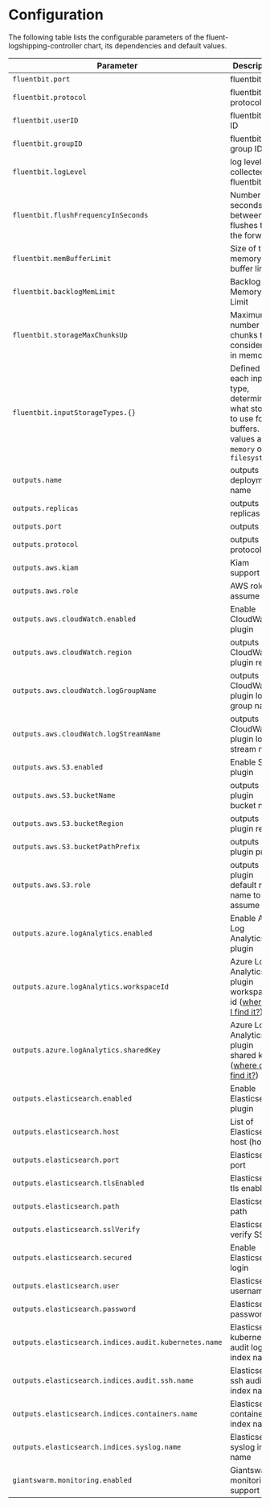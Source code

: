 # Configuration

The following table lists the configurable parameters of the fluent-logshipping-controller chart, its dependencies and default values.

| Parameter                                             | Description                                                                       | Default           |
| ----------------------------------------------------- | --------------------------------------------------------------------------------- | ----------------- |
| `fluentbit.port`                                      | fluentbit port                                                                    | `5170`            |
| `fluentbit.protocol`                                  | fluentbit protocol                                                                | `TCP`             |
| `fluentbit.userID`                                    | fluentbit user ID                                                                 | `1000`            |
| `fluentbit.groupID`                                   | fluentbit group ID                                                                | `1000`            |
| `fluentbit.logLevel`                                  | log level collected by fluentbit                                                  | `info`            |
| `fluentbit.flushFrequencyInSeconds`                   | Number of seconds between flushes to the forwards                                 | `5`               |
| `fluentbit.memBufferLimit`                            | Size of the memory buffer limit                                                   | `10MB`            |
| `fluentbit.backlogMemLimit`                           | Backlog Memory Limit                                                              | `50M`             |
| `fluentbit.storageMaxChunksUp`                        | Maximum number of chunks to consider `up` in memory                               | `128`             |
| `fluentbit.inputStorageTypes.{}`                      | Defined for each input type, determines what storage to use for buffers. Valid values are `memory` or `filesystem` | `memory` |
| `outputs.name`                                        | outputs deployment name                                                           | `outputs`         |
| `outputs.replicas`                                    | outputs replicas                                                                  | `2`               |
| `outputs.port`                                        | outputs port                                                                      | `24224`           |
| `outputs.protocol`                                    | outputs protocol                                                                  | `TCP`             |
| `outputs.aws.kiam`                                    | Kiam support                                                                      | `false`           |
| `outputs.aws.role`                                    | AWS role to assume                                                                | `""`              |
| `outputs.aws.cloudWatch.enabled`                      | Enable CloudWatch plugin                                                          | `false`           |
| `outputs.aws.cloudWatch.region`                       | outputs CloudWatch plugin region                                                  | `eu-central-1`    |
| `outputs.aws.cloudWatch.logGroupName`                 | outputs CloudWatch plugin log group name                                          | `my-cluster`      |
| `outputs.aws.cloudWatch.logStreamName`                | outputs CloudWatch plugin log stream name                                         | `example-stream`  |
| `outputs.aws.S3.enabled`                              | Enable S3 plugin                                                                  | `false`           |
| `outputs.aws.S3.bucketName`                           | outputs S3 plugin bucket name                                                     | `my-cluster-logs` |
| `outputs.aws.S3.bucketRegion`                         | outputs S3 plugin region                                                          | `eu-central-1`    |
| `outputs.aws.S3.bucketPathPrefix`                     | outputs S3 plugin prefix                                                          | `gs-`             |
| `outputs.aws.S3.role`                                 | outputs S3 plugin default role name to assume                                     | `""`              |
| `outputs.azure.logAnalytics.enabled`                  | Enable Azure Log Analytics plugin                                                 | `false`           |
| `outputs.azure.logAnalytics.workspaceId`              | Azure Log Analytics plugin workspace id ([where do I find it?](Azure.md))         | ``                |
| `outputs.azure.logAnalytics.sharedKey`                | Azure Log Analytics plugin shared key ([where do I find it?](Azure.md))           | ``                |
| `outputs.elasticsearch.enabled`                       | Enable Elasticsearch plugin                                                       | `false`           |
| `outputs.elasticsearch.host`                          | List of Elasticsearch host (host1)                                                | ``                |
| `outputs.elasticsearch.port`                          | Elasticsearch port                                                                | `9200`            |
| `outputs.elasticsearch.tlsEnabled`                    | Elasticsearch tls enabled                                                         | `true`            |
| `outputs.elasticsearch.path`                          | Elasticsearch path                                                                | `/`               |
| `outputs.elasticsearch.sslVerify`                     | Elasticsearch verify SSL                                                          | `true`            |
| `outputs.elasticsearch.secured`                       | Enable Elasticsearch login                                                        | `false`           |
| `outputs.elasticsearch.user`                          | Elasticsearch username                                                            | ``                |
| `outputs.elasticsearch.password`                      | Elasticsearch password                                                            | ``                |
| `outputs.elasticsearch.indices.audit.kubernetes.name` | Elasticsearch kubernetes audit log index name                                     | `audit-kubernetes`|
| `outputs.elasticsearch.indices.audit.ssh.name`        | Elasticsearch ssh audit log index name                                            | `audit-ssh`       |
| `outputs.elasticsearch.indices.containers.name`       | Elasticsearch container index name                                                | `kubernetes`      |
| `outputs.elasticsearch.indices.syslog.name`           | Elasticsearch syslog index name                                                   | `syslog`          |
| `giantswarm.monitoring.enabled`                       | Giantswarm monitoring support                                                     | `true`            |
